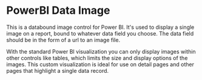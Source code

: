 # PowerBI Data Image
This is a databound image control for Power BI. It's used to display a single image on a report, bound to whatever data field you choose. The data field should be in the form of a url to an image file.

With the standard Power BI visualization you can only display images within other controls like tables, which limits the size and display options of the images.  This custom visualization is ideal for use on detail pages and other pages that highlight a single data record.

